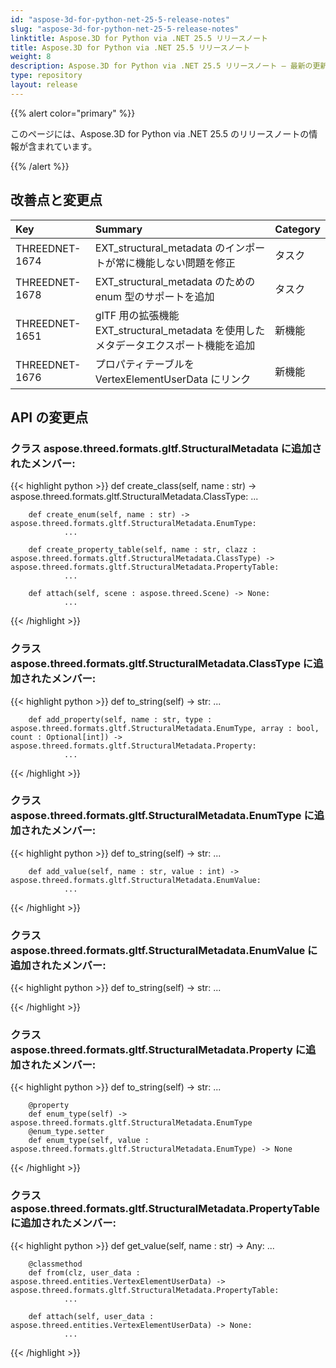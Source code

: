 ```yaml
---
id: "aspose-3d-for-python-net-25-5-release-notes"
slug: "aspose-3d-for-python-net-25-5-release-notes"
linktitle: Aspose.3D for Python via .NET 25.5 リリースノート
title: Aspose.3D for Python via .NET 25.5 リリースノート
weight: 8
description: Aspose.3D for Python via .NET 25.5 リリースノート – 最新の更新と修正。
type: repository
layout: release
---
```


{{% alert color="primary" %}}

このページには、Aspose.3D for Python via .NET 25.5 のリリースノートの情報が含まれています。

{{% /alert %}}
## **改善点と変更点**
|**Key**|**Summary**|**Category**|
| :- | :- | :- |
| THREEDNET-1674 | EXT_structural_metadata のインポートが常に機能しない問題を修正 | タスク |
| THREEDNET-1678 | EXT_structural_metadata のための enum 型のサポートを追加 | タスク |
| THREEDNET-1651 | glTF 用の拡張機能 EXT_structural_metadata を使用したメタデータエクスポート機能を追加 | 新機能 |
| THREEDNET-1676 | プロパティテーブルを VertexElementUserData にリンク | 新機能 |

## API の変更点 ##

### クラス **aspose.threed.formats.gltf.StructuralMetadata** に追加されたメンバー:

{{< highlight python >}}
        def create_class(self, name : str) -> aspose.threed.formats.gltf.StructuralMetadata.ClassType:
                ...

        def create_enum(self, name : str) -> aspose.threed.formats.gltf.StructuralMetadata.EnumType:
                ...

        def create_property_table(self, name : str, clazz : aspose.threed.formats.gltf.StructuralMetadata.ClassType) -> aspose.threed.formats.gltf.StructuralMetadata.PropertyTable:
                ...

        def attach(self, scene : aspose.threed.Scene) -> None:
                ...

{{< /highlight >}}


### クラス **aspose.threed.formats.gltf.StructuralMetadata.ClassType** に追加されたメンバー:

{{< highlight python >}}
        def to_string(self) -> str:
                ...

        def add_property(self, name : str, type : aspose.threed.formats.gltf.StructuralMetadata.EnumType, array : bool, count : Optional[int]) -> aspose.threed.formats.gltf.StructuralMetadata.Property:
                ...

{{< /highlight >}}



### クラス **aspose.threed.formats.gltf.StructuralMetadata.EnumType** に追加されたメンバー:

{{< highlight python >}}
        def to_string(self) -> str:
                ...

        def add_value(self, name : str, value : int) -> aspose.threed.formats.gltf.StructuralMetadata.EnumValue:
                ...

{{< /highlight >}}



### クラス **aspose.threed.formats.gltf.StructuralMetadata.EnumValue** に追加されたメンバー:

{{< highlight python >}}
        def to_string(self) -> str:
                ...

{{< /highlight >}}



### クラス **aspose.threed.formats.gltf.StructuralMetadata.Property** に追加されたメンバー:

{{< highlight python >}}
        def to_string(self) -> str:
                ...

        @property
        def enum_type(self) -> aspose.threed.formats.gltf.StructuralMetadata.EnumType
        @enum_type.setter
        def enum_type(self, value : aspose.threed.formats.gltf.StructuralMetadata.EnumType) -> None
{{< /highlight >}}




### クラス **aspose.threed.formats.gltf.StructuralMetadata.PropertyTable** に追加されたメンバー:

{{< highlight python >}}
        def get_value(self, name : str) -> Any:
                ...

        @classmethod
        def from(clz, user_data : aspose.threed.entities.VertexElementUserData) -> aspose.threed.formats.gltf.StructuralMetadata.PropertyTable:
                ...

        def attach(self, user_data : aspose.threed.entities.VertexElementUserData) -> None:
                ...

{{< /highlight >}}